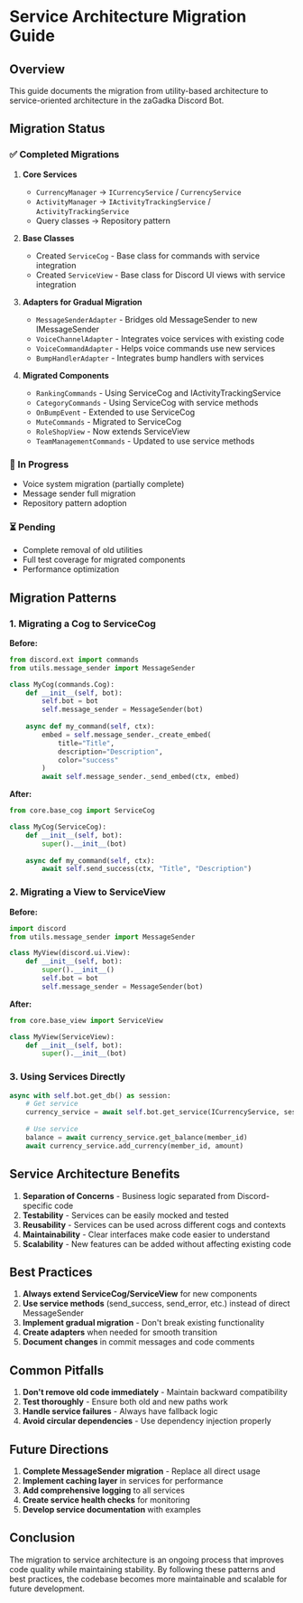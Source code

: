 # Service Architecture Migration Guide

## Overview

This guide documents the migration from utility-based architecture to service-oriented architecture in the zaGadka Discord Bot.

## Migration Status

### ✅ Completed Migrations

1. **Core Services**
   - `CurrencyManager` → `ICurrencyService` / `CurrencyService`
   - `ActivityManager` → `IActivityTrackingService` / `ActivityTrackingService`
   - Query classes → Repository pattern

2. **Base Classes**
   - Created `ServiceCog` - Base class for commands with service integration
   - Created `ServiceView` - Base class for Discord UI views with service integration

3. **Adapters for Gradual Migration**
   - `MessageSenderAdapter` - Bridges old MessageSender to new IMessageSender
   - `VoiceChannelAdapter` - Integrates voice services with existing code
   - `VoiceCommandAdapter` - Helps voice commands use new services
   - `BumpHandlerAdapter` - Integrates bump handlers with services

4. **Migrated Components**
   - `RankingCommands` - Using ServiceCog and IActivityTrackingService
   - `CategoryCommands` - Using ServiceCog with service methods
   - `OnBumpEvent` - Extended to use ServiceCog
   - `MuteCommands` - Migrated to ServiceCog
   - `RoleShopView` - Now extends ServiceView
   - `TeamManagementCommands` - Updated to use service methods

### 🔄 In Progress

- Voice system migration (partially complete)
- Message sender full migration
- Repository pattern adoption

### ⏳ Pending

- Complete removal of old utilities
- Full test coverage for migrated components
- Performance optimization

## Migration Patterns

### 1. Migrating a Cog to ServiceCog

**Before:**
```python
from discord.ext import commands
from utils.message_sender import MessageSender

class MyCog(commands.Cog):
    def __init__(self, bot):
        self.bot = bot
        self.message_sender = MessageSender(bot)
        
    async def my_command(self, ctx):
        embed = self.message_sender._create_embed(
            title="Title",
            description="Description",
            color="success"
        )
        await self.message_sender._send_embed(ctx, embed)
```

**After:**
```python
from core.base_cog import ServiceCog

class MyCog(ServiceCog):
    def __init__(self, bot):
        super().__init__(bot)
        
    async def my_command(self, ctx):
        await self.send_success(ctx, "Title", "Description")
```

### 2. Migrating a View to ServiceView

**Before:**
```python
import discord
from utils.message_sender import MessageSender

class MyView(discord.ui.View):
    def __init__(self, bot):
        super().__init__()
        self.bot = bot
        self.message_sender = MessageSender(bot)
```

**After:**
```python
from core.base_view import ServiceView

class MyView(ServiceView):
    def __init__(self, bot):
        super().__init__(bot)
```

### 3. Using Services Directly

```python
async with self.bot.get_db() as session:
    # Get service
    currency_service = await self.bot.get_service(ICurrencyService, session)
    
    # Use service
    balance = await currency_service.get_balance(member_id)
    await currency_service.add_currency(member_id, amount)
```

## Service Architecture Benefits

1. **Separation of Concerns** - Business logic separated from Discord-specific code
2. **Testability** - Services can be easily mocked and tested
3. **Reusability** - Services can be used across different cogs and contexts
4. **Maintainability** - Clear interfaces make code easier to understand
5. **Scalability** - New features can be added without affecting existing code

## Best Practices

1. **Always extend ServiceCog/ServiceView** for new components
2. **Use service methods** (send_success, send_error, etc.) instead of direct MessageSender
3. **Implement gradual migration** - Don't break existing functionality
4. **Create adapters** when needed for smooth transition
5. **Document changes** in commit messages and code comments

## Common Pitfalls

1. **Don't remove old code immediately** - Maintain backward compatibility
2. **Test thoroughly** - Ensure both old and new paths work
3. **Handle service failures** - Always have fallback logic
4. **Avoid circular dependencies** - Use dependency injection properly

## Future Directions

1. **Complete MessageSender migration** - Replace all direct usage
2. **Implement caching layer** in services for performance
3. **Add comprehensive logging** to all services
4. **Create service health checks** for monitoring
5. **Develop service documentation** with examples

## Conclusion

The migration to service architecture is an ongoing process that improves code quality while maintaining stability. By following these patterns and best practices, the codebase becomes more maintainable and scalable for future development.
